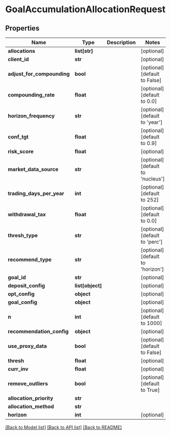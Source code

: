 # GoalAccumulationAllocationRequest

## Properties
Name | Type | Description | Notes
------------ | ------------- | ------------- | -------------
**allocations** | **list[str]** |  | [optional] 
**client_id** | **str** |  | [optional] 
**adjust_for_compounding** | **bool** |  | [optional] [default to False]
**compounding_rate** | **float** |  | [optional] [default to 0.0]
**horizon_frequency** | **str** |  | [optional] [default to 'year']
**conf_tgt** | **float** |  | [optional] [default to 0.9]
**risk_score** | **float** |  | [optional] 
**market_data_source** | **str** |  | [optional] [default to 'nucleus']
**trading_days_per_year** | **int** |  | [optional] [default to 252]
**withdrawal_tax** | **float** |  | [optional] [default to 0.0]
**thresh_type** | **str** |  | [optional] [default to 'perc']
**recommend_type** | **str** |  | [optional] [default to 'horizon']
**goal_id** | **str** |  | [optional] 
**deposit_config** | **list[object]** |  | [optional] 
**opt_config** | **object** |  | [optional] 
**goal_config** | **object** |  | [optional] 
**n** | **int** |  | [optional] [default to 1000]
**recommendation_config** | **object** |  | [optional] 
**use_proxy_data** | **bool** |  | [optional] [default to False]
**thresh** | **float** |  | [optional] 
**curr_inv** | **float** |  | [optional] 
**remove_outliers** | **bool** |  | [optional] [default to True]
**allocation_priority** | **str** |  | 
**allocation_method** | **str** |  | 
**horizon** | **int** |  | [optional] 

[[Back to Model list]](../README.md#documentation-for-models) [[Back to API list]](../README.md#documentation-for-api-endpoints) [[Back to README]](../README.md)


